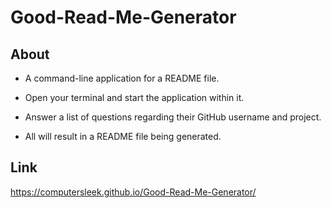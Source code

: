 # Good-Read-Me-Generator

## About

- A command-line application for a README file. 

- Open your terminal and start the application within it. 

- Answer a list of questions regarding their GitHub username and project. 

- All will result in a README file being generated.  

## Link

https://computersleek.github.io/Good-Read-Me-Generator/